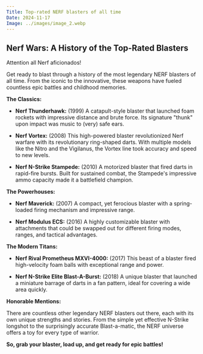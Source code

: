 ```yaml
---
Title: Top-rated NERF blasters of all time
Date: 2024-11-17
Image: ../images/image_2.webp
---
```


##  Nerf Wars: A History of the Top-Rated Blasters 

Attention all Nerf aficionados! 

Get ready to blast through a history of the most legendary NERF blasters of all time. From the iconic to the innovative, these weapons have fueled countless epic battles and childhood memories.

**The Classics:**

* **Nerf Thunderhawk:** (1999)  A catapult-style blaster that launched foam rockets with impressive distance and brute force. Its signature "thunk" upon impact was music to (very) safe ears.
* **Nerf Vortex:** (2008) This high-powered blaster revolutionized Nerf warfare with its revolutionary ring-shaped darts.  With multiple models like the Nitro and the Vigilanus, the Vortex line took accuracy and speed to new levels.

* **Nerf N-Strike Stampede:** (2010) A motorized blaster that fired darts in rapid-fire bursts. Built for sustained combat, the Stampede's impressive ammo capacity made it a battlefield champion.

**The Powerhouses:**

* **Nerf Maverick:** (2007)  A compact, yet ferocious blaster with a spring-loaded firing mechanism and impressive range.

* **Nerf Modulus ECS:** (2016) A highly customizable blaster with attachments that could be swapped out for different firing modes, ranges, and tactical advantages.

**The Modern Titans:**

* **Nerf Rival Prometheus MXVI-4000:** (2017) This beast of a blaster fired high-velocity foam balls with exceptional range and power. 

* **Nerf N-Strike Elite Blast-A-Burst:** (2018) A unique blaster that launched a miniature barrage of darts in a fan pattern, ideal for covering a wide area quickly.

**Honorable Mentions:**

There are countless other legendary NERF blasters out there, each with its own unique strengths and stories. From the simple yet effective N-Strike longshot to the surprisingly accurate Blast-a-matic, the NERF universe offers a toy for every type of warrior.

**So, grab your blaster, load up, and get ready for epic battles!**


 
